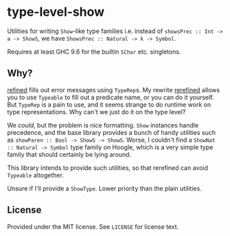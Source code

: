 # type-level-show
Utilities for writing `Show`-like type families i.e. instead of `showsPrec
:: Int -> a -> ShowS`, we have `ShowsPrec :: Natural -> k -> Symbol`.

Requires at least GHC 9.6 for the builtin `SChar` etc. singletons.

## Why?
[refined-hackage]: https://hackage.haskell.org/package/refined
[rerefined-hackage]: https://hackage.haskell.org/package/rerefined

[refined][refined-hackage] fills out error messages using `TypeRep`s. My rewrite
[rerefined][rerefined-hackage] allows you to use `Typeable` to fill out a
predicate name, or you can do it yourself. But `TypeRep` is a pain to use, and
it seems strange to do runtime work on type representations. Why can't we just
do it on the type level?

We _could_, but the problem is nice formatting. `Show` instances handle
precedence, and the base library provides a bunch of handy utilities such as
`showParen :: Bool -> ShowS -> ShowS`. Worse, I couldn't find a `ShowNat ::
Natural -> Symbol` type family on Hoogle, which is a very simple type family
that should certainly be lying around.

This library intends to provide such utilities, so that rerefined can avoid
`Typeable` altogether.

Unsure if I'll provide a `ShowType`. Lower priority than the plain utilities.

## License
Provided under the MIT license. See `LICENSE` for license text.
